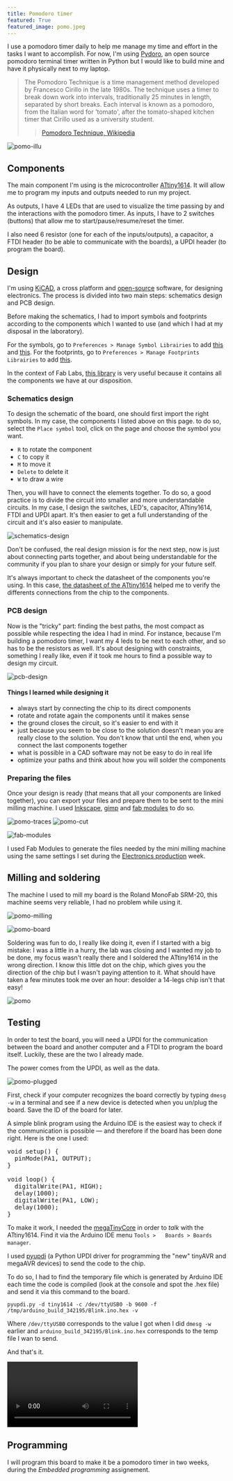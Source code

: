 ```yaml
---
title: Pomodoro timer
featured: True
featured_image: pomo.jpeg
---
```


I use a pomodoro timer daily to help me manage my time and effort in the tasks I want to accomplish. For now, I'm using [Pydoro](https://github.com/JaDogg/pydoro), an open source pomodoro terminal timer written in Python but I would like to build mine and have it physically next to my laptop.

> The Pomodoro Technique is a time management method developed by Francesco Cirillo in the late 1980s. The technique uses a timer to break down work into intervals, traditionally 25 minutes in length, separated by short breaks. Each interval is known as a pomodoro, from the Italian word for 'tomato', after the tomato-shaped kitchen timer that Cirillo used as a university student.
> > [Pomodoro Technique, Wikipedia](https://en.wikipedia.org/wiki/Pomodoro_Technique)

![pomo-illu](pomo-illu.png)

## Components

The main component I'm using is the microcontroller [ATtiny1614](https://www.microchip.com/wwwproducts/en/ATTINY1614). It will allow me to program my inputs and outputs needed to run my project.

As outputs, I have 4 LEDs that are used to visualize the time passing by and the interactions with the pomodoro timer.
As inputs, I have to 2 switches (buttons) that allow me to start/pause/resume/reset the timer.

I also need 6 resistor (one for each of the inputs/outputs), a capacitor, a FTDI header (to be able to communicate with the boards), a UPDI header (to program the board).


## Design

I'm using [KiCAD](https://kicad-pcb.org/), a cross platform and [open-source](https://gitlab.com/kicad) software, for designing electronics. The process is divided into two main steps: schematics design and PCB design.

Before making the schematics, I had to import symbols and footprints according to the components which I wanted to use (and which I had at my disposal in the laboratory).

For the symbols, go to `Preferences > Manage Symbol Librairies` to add [this](https://github.com/KiCad/kicad-symbols) and [this](https://kicad.github.io/symbols/MCU_Microchip_ATtiny). For the footprints, go to `Preferences > Manage Footprints Librairies` to add [this](https://github.com/KiCad/kicad-footprints).

In the context of Fab Labs, [this library](http://academany.fabcloud.io/fabacademy/2020/labs/barcelona/site/local/#material/extras/week06/assets/kicad_libraries.zip) is very useful because it contains all the components we have at our disposition.

### Schematics design

To design the schematic of the board, one should first import the right symbols. In my case, the components I listed above on this page. to do so, select the `Place symbol` tool, click on the page and choose the symbol you want.

- `R` to rotate the component
- `C` to copy it
- `M` to move it
- `Delete` to delete it
- `W` to draw a wire

Then, you will have to connect the elements together. To do so, a good practice is to divide the circuit into smaller and more understandable circuits. In my case, I design the switches, LED's, capacitor, ATtiny1614, FTDI and UPDI apart. It's then easier to get a full understanding of the circuit and it's also easier to manipulate.

![schematics-design](schematics-design.jpeg)

Don't be confused, the real design mission is for the next step, now is just about connecting parts together, and about being understandable for the community if you plan to share your design or simply for your future self.

It's always important to check the datasheet of the components you're using. In this case, [the datasheet of the ATtiny1614](http://ww1.microchip.com/downloads/en/DeviceDoc/ATtiny1614-DataSheet-DS40001995B.pdf) helped me to verify the differents connections from the chip to the components.


### PCB design

Now is the "tricky" part: finding the best paths, the most compact as possible while respecting the idea I had in mind. For instance, because I'm building a pomodoro timer, I want my 4 leds to be next to each other, and so has to be the resistors as well. It's about designing with constraints, something I really like, even if it took me hours to find a possible way to design my circuit.

![pcb-design](pcb-design.jpeg)


#### Things I learned while designing it

- always start by connecting the chip to its direct components
- rotate and rotate again the components until it makes sense
- the ground closes the circuit, so it's easier to end with it
- just because you seem to be close to the solution doesn't mean you are really close to the solution. You don't know that until the end, when you connect the last components together
- what is possible in a CAD software may not be easy to do in real life
- optimize your paths and think about how you will solder the  components


### Preparing the files

Once your design is ready (that means that all your components are linked together), you can export your files and prepare them to be sent to the mini milling machine. I used [Inkscape](https://inkscape.org/), [gimp](https://www.gimp.org/) and [fab modules](http://fabmodules.org/) to do so.

![pomo-traces](pomo-traces.png)
![pomo-cut](pomo-cut.png)

![fab-modules](fab-modules.jpeg)

I used Fab Modules to generate the files needed by the mini milling machine using the same settings I set during the [Electronics production](fabac-assignments-electronics-production.html) week.

## Milling and soldering

The machine I used to mill my board is the Roland MonoFab SRM-20, this machine seems very reliable, I had no problem while using it.

![pomo-milling](pomo-milling.jpeg)

![pomo-board](pomo-board.jpeg)

Soldering was fun to do, I really like doing it, even if I started with a big mistake: I was a little in a hurry, the lab was closing and I wanted my job to be done, my focus wasn't really there and I soldered the ATtiny1614 in the wrong direction. I know this little dot on the chip, which gives you the direction of the chip but I wasn't paying attention to it. What should have taken a  few minutes took me over an hour: desolder a 14-legs chip isn't that easy!

![pomo](pomo.jpeg)

## Testing

In order to test the board, you will need a UPDI for the communication between the board and another computer and a FTDI to program the board itself. Luckily, these are the two I already made.

The power comes from the UPDI, as well as the data.


![pomo-plugged](pomo-plugged.jpeg)

First, check if your computer recognizes the board correctly by typing `dmesg -w` in a terminal and see if a new device is detected when you un/plug the board. Save the ID of the board for later.

A simple blink program using the Arduino IDE is the easiest way to check if the communication is possible — and therefore if the board has been done right. Here is the one I used:

<pre>
void setup() {
  pinMode(PA1, OUTPUT);
}

void loop() {
  digitalWrite(PA1, HIGH);
  delay(1000);
  digitalWrite(PA1, LOW);
  delay(1000);
}
</pre>

To make it work, I needed the [megaTinyCore](https://github.com/SpenceKonde/megaTinyCore) in order to *talk* with the ATtiny1614. Find it via the Arduino IDE menu `Tools >   Boards > Boards manager`.

I used [pyupdi](https://github.com/mraardvark/pyupdi) (a Python UPDI driver for programming the "new" tinyAVR and megaAVR devices) to send the code to the chip.

To do so, I had to find the temporary file which is generated by Arduino IDE each time the code is compiled (look at the console and spot the .hex file) and send it via this command to the board.

`pyupdi.py -d tiny1614 -c /dev/ttyUSB0 -b 9600 -f /tmp/arduino_build_342195/Blink.ino.hex -v`

Where `/dev/ttyUSB0` corresponds to the value I got when I did `dmesg -w` earlier and `arduino_build_342195/Blink.ino.hex` corresponds to the temp file I wan to send.

And that's it.

<video><source src="pomo-test.mp4"></video>

## Programming

I will program this board to make it be a pomodoro timer in two weeks, during the *Embedded programming* assignement.
